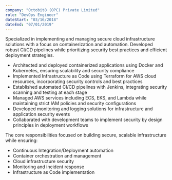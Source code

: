 ```yaml
---
company: "Octobit8 (OPC) Private Limited"
role: "DevOps Engineer"
dateStart: "03/16/2018"
dateEnd: "07/01/2019"
---
```

Specialized in implementing and managing secure cloud infrastructure solutions with a focus on containerization and automation. Developed robust CI/CD pipelines while prioritizing security best practices and efficient deployment strategies.

- Architected and deployed containerized applications using Docker and Kubernetes, ensuring scalability and security compliance
- Implemented Infrastructure as Code using Terraform for AWS cloud resources, incorporating security controls and best practices
- Established automated CI/CD pipelines with Jenkins, integrating security scanning and testing at each stage
- Managed AWS services including ECS, EKS, and Lambda while maintaining strict IAM policies and security configurations
- Developed monitoring and logging solutions for infrastructure and application security events
- Collaborated with development teams to implement security by design principles in deployment workflows

The core responsibilities focused on building secure, scalable infrastructure while ensuring:
- Continuous Integration/Deployment automation
- Container orchestration and management
- Cloud infrastructure security
- Monitoring and incident response
- Infrastructure as Code implementation

